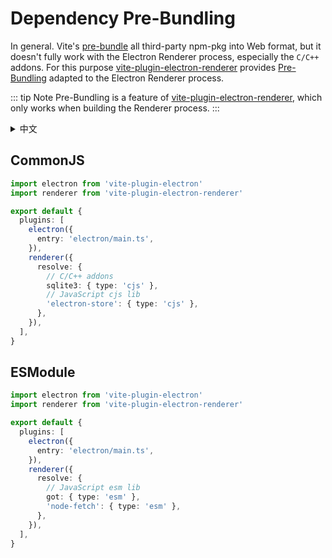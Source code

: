 # Dependency Pre-Bundling

In general. Vite's [pre-bundle](https://vitejs.dev/guide/dep-pre-bundling.html) all third-party npm-pkg into Web format, but it doesn't fully work with the Electron Renderer process, especially the `C/C++` addons. For this purpose [vite-plugin-electron-renderer](https://github.com/electron-vite/vite-plugin-electron-renderer) provides [Pre-Bundling](https://github.com/electron-vite/vite-plugin-electron-renderer#dependency-pre-bundling) adapted to the Electron Renderer process.

::: tip Note
Pre-Bundling is a feature of [vite-plugin-electron-renderer](https://github.com/electron-vite/vite-plugin-electron-renderer), which only works when building the Renderer process.
:::

<details>
  <summary>中文</summary>
  <p>一般情况下。 Vite 的<a target="_blank" href="https://vitejs.dev/guide/dep-pre-bundling.html">预构建</a>会将所有第三方模块构建成 Web 格式，但它无法完全使用于 Electrn 渲染进程，尤其是 <code>C/C++</code> 扩展。 为此 <a target="_blank" href="https://github.com/electron-vite/vite-plugin-electron-renderer">vite-plugin-electron-renderer</a> 提供了适配 Electron 渲染进程的<a target="_blank" href="https://github.com/electron-vite/vite-plugin-electron-renderer#dependency-pre-bundling">预构建</a>。</p>
  <p> Pre-Bundling 是 <a target="_blank" href="https://github.com/electron-vite/vite-plugin-electron-renderer">vite-plugin-electron-renderer</a> 功能，即只在构建渲染进程时工作。</p>
</details>

## CommonJS

```ts
import electron from 'vite-plugin-electron'
import renderer from 'vite-plugin-electron-renderer'

export default {
  plugins: [
    electron({
      entry: 'electron/main.ts',
    }),
    renderer({
      resolve: {
        // C/C++ addons
        sqlite3: { type: 'cjs' },
        // JavaScript cjs lib
        'electron-store': { type: 'cjs' },
      },
    }),
  ],
}
```

## ESModule

```ts
import electron from 'vite-plugin-electron'
import renderer from 'vite-plugin-electron-renderer'

export default {
  plugins: [
    electron({
      entry: 'electron/main.ts',
    }),
    renderer({
      resolve: {
        // JavaScript esm lib
        got: { type: 'esm' },
        'node-fetch': { type: 'esm' },
      },
    }),
  ],
}
```
